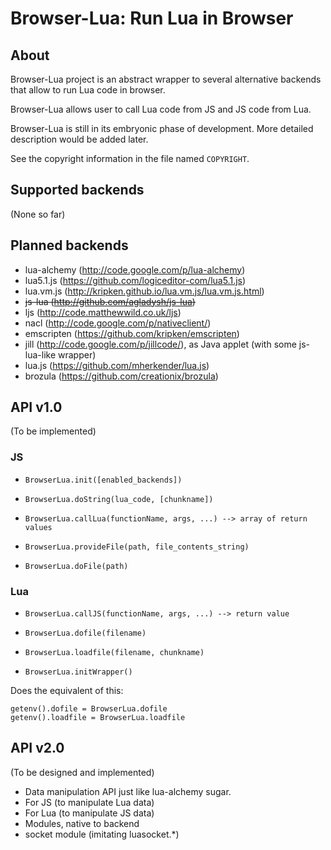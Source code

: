 Browser-Lua: Run Lua in Browser
===============================

About
-----

Browser-Lua project is an abstract wrapper to several alternative backends
that allow to run Lua code in browser.

Browser-Lua allows user to call Lua code from JS and JS code from Lua.

Browser-Lua is still in its embryonic phase of development.
More detailed description would be added later.

See the copyright information in the file named `COPYRIGHT`.

Supported backends
------------------

(None so far)

Planned backends
----------------

 * lua-alchemy (http://code.google.com/p/lua-alchemy)
 * lua5.1.js (https://github.com/logiceditor-com/lua5.1.js)
 * lua.vm.js (http://kripken.github.io/lua.vm.js/lua.vm.js.html)
 * ~~js-lua (http://github.com/agladysh/js-lua)~~
 * ljs (http://code.matthewwild.co.uk/ljs)
 * nacl (http://code.google.com/p/nativeclient/)
 * emscripten (https://github.com/kripken/emscripten)
 * jill (http://code.google.com/p/jillcode/), as Java applet (with some js-lua-like wrapper)
 * lua.js (https://github.com/mherkender/lua.js)
 * brozula (https://github.com/creationix/brozula)

API v1.0
--------

(To be implemented)

### JS

 * `BrowserLua.init([enabled_backends])`

 * `BrowserLua.doString(lua_code, [chunkname])`

 * `BrowserLua.callLua(functionName, args, ...) --> array of return values`

 * `BrowserLua.provideFile(path, file_contents_string)`

 * `BrowserLua.doFile(path)`

### Lua

 * `BrowserLua.callJS(functionName, args, ...) --> return value`

 * `BrowserLua.dofile(filename)`

 * `BrowserLua.loadfile(filename, chunkname)`

 * `BrowserLua.initWrapper()`

  Does the equivalent of this:

    getenv().dofile = BrowserLua.dofile
    getenv().loadfile = BrowserLua.loadfile

API v2.0
--------

(To be designed and implemented)

 * Data manipulation API just like lua-alchemy sugar.
  * For JS (to manipulate Lua data)
  * For Lua (to manipulate JS data)
 * Modules, native to backend
 * socket module (imitating luasocket.*)
